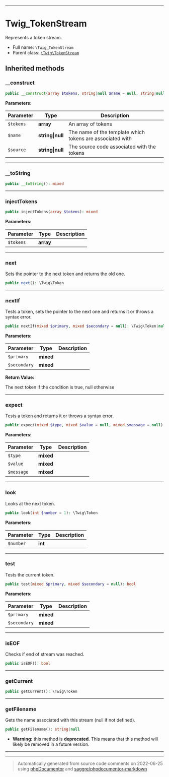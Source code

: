 ***

# Twig_TokenStream

Represents a token stream.



* Full name: `\Twig_TokenStream`
* Parent class: [`\Twig\TokenStream`](./Twig/TokenStream.md)






## Inherited methods


### __construct



```php
public __construct(array $tokens, string|null $name = null, string|null $source = null): mixed
```








**Parameters:**

| Parameter | Type | Description |
|-----------|------|-------------|
| `$tokens` | **array** | An array of tokens |
| `$name` | **string&#124;null** | The name of the template which tokens are associated with |
| `$source` | **string&#124;null** | The source code associated with the tokens |




***

### __toString



```php
public __toString(): mixed
```











***

### injectTokens



```php
public injectTokens(array $tokens): mixed
```








**Parameters:**

| Parameter | Type | Description |
|-----------|------|-------------|
| `$tokens` | **array** |  |




***

### next

Sets the pointer to the next token and returns the old one.

```php
public next(): \Twig\Token
```











***

### nextIf

Tests a token, sets the pointer to the next one and returns it or throws a syntax error.

```php
public nextIf(mixed $primary, mixed $secondary = null): \Twig\Token|null
```








**Parameters:**

| Parameter | Type | Description |
|-----------|------|-------------|
| `$primary` | **mixed** |  |
| `$secondary` | **mixed** |  |


**Return Value:**

The next token if the condition is true, null otherwise



***

### expect

Tests a token and returns it or throws a syntax error.

```php
public expect(mixed $type, mixed $value = null, mixed $message = null): \Twig\Token
```








**Parameters:**

| Parameter | Type | Description |
|-----------|------|-------------|
| `$type` | **mixed** |  |
| `$value` | **mixed** |  |
| `$message` | **mixed** |  |




***

### look

Looks at the next token.

```php
public look(int $number = 1): \Twig\Token
```








**Parameters:**

| Parameter | Type | Description |
|-----------|------|-------------|
| `$number` | **int** |  |




***

### test

Tests the current token.

```php
public test(mixed $primary, mixed $secondary = null): bool
```








**Parameters:**

| Parameter | Type | Description |
|-----------|------|-------------|
| `$primary` | **mixed** |  |
| `$secondary` | **mixed** |  |




***

### isEOF

Checks if end of stream was reached.

```php
public isEOF(): bool
```











***

### getCurrent



```php
public getCurrent(): \Twig\Token
```











***

### getFilename

Gets the name associated with this stream (null if not defined).

```php
public getFilename(): string|null
```






* **Warning:** this method is **deprecated**. This means that this method will likely be removed in a future version.






***


***
> Automatically generated from source code comments on 2022-06-25 using [phpDocumentor](http://www.phpdoc.org/) and [saggre/phpdocumentor-markdown](https://github.com/Saggre/phpDocumentor-markdown)
